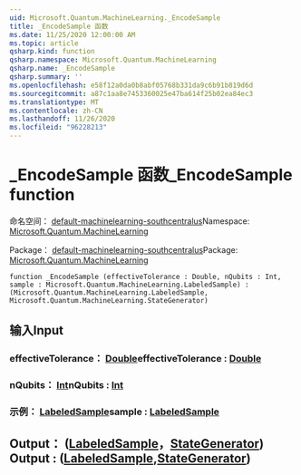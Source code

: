 ```yaml
---
uid: Microsoft.Quantum.MachineLearning._EncodeSample
title: _EncodeSample 函数
ms.date: 11/25/2020 12:00:00 AM
ms.topic: article
qsharp.kind: function
qsharp.namespace: Microsoft.Quantum.MachineLearning
qsharp.name: _EncodeSample
qsharp.summary: ''
ms.openlocfilehash: e58f12a0da0b8abf05768b331da9c6b91b819d6d
ms.sourcegitcommit: a87c1aa8e7453360025e47ba614f25b02ea84ec3
ms.translationtype: MT
ms.contentlocale: zh-CN
ms.lasthandoff: 11/26/2020
ms.locfileid: "96228213"
---
```

# <a name="_encodesample-function"></a><span data-ttu-id="a1e42-102">_EncodeSample 函数</span><span class="sxs-lookup"><span data-stu-id="a1e42-102">_EncodeSample function</span></span>

<span data-ttu-id="a1e42-103">命名空间： [default-machinelearning-southcentralus](xref:Microsoft.Quantum.MachineLearning)</span><span class="sxs-lookup"><span data-stu-id="a1e42-103">Namespace: [Microsoft.Quantum.MachineLearning](xref:Microsoft.Quantum.MachineLearning)</span></span>

<span data-ttu-id="a1e42-104">Package： [default-machinelearning-southcentralus](https://nuget.org/packages/Microsoft.Quantum.MachineLearning)</span><span class="sxs-lookup"><span data-stu-id="a1e42-104">Package: [Microsoft.Quantum.MachineLearning](https://nuget.org/packages/Microsoft.Quantum.MachineLearning)</span></span>




```qsharp
function _EncodeSample (effectiveTolerance : Double, nQubits : Int, sample : Microsoft.Quantum.MachineLearning.LabeledSample) : (Microsoft.Quantum.MachineLearning.LabeledSample, Microsoft.Quantum.MachineLearning.StateGenerator)
```


## <a name="input"></a><span data-ttu-id="a1e42-105">输入</span><span class="sxs-lookup"><span data-stu-id="a1e42-105">Input</span></span>

### <a name="effectivetolerance--double"></a><span data-ttu-id="a1e42-106">effectiveTolerance： [Double](xref:microsoft.quantum.lang-ref.double)</span><span class="sxs-lookup"><span data-stu-id="a1e42-106">effectiveTolerance : [Double](xref:microsoft.quantum.lang-ref.double)</span></span>




### <a name="nqubits--int"></a><span data-ttu-id="a1e42-107">nQubits： [Int](xref:microsoft.quantum.lang-ref.int)</span><span class="sxs-lookup"><span data-stu-id="a1e42-107">nQubits : [Int](xref:microsoft.quantum.lang-ref.int)</span></span>




### <a name="sample--labeledsample"></a><span data-ttu-id="a1e42-108">示例： [LabeledSample](xref:Microsoft.Quantum.MachineLearning.LabeledSample)</span><span class="sxs-lookup"><span data-stu-id="a1e42-108">sample : [LabeledSample](xref:Microsoft.Quantum.MachineLearning.LabeledSample)</span></span>





## <a name="output--labeledsamplestategenerator"></a><span data-ttu-id="a1e42-109">Output： ([LabeledSample](xref:Microsoft.Quantum.MachineLearning.LabeledSample)，[StateGenerator](xref:Microsoft.Quantum.MachineLearning.StateGenerator)) </span><span class="sxs-lookup"><span data-stu-id="a1e42-109">Output : ([LabeledSample](xref:Microsoft.Quantum.MachineLearning.LabeledSample),[StateGenerator](xref:Microsoft.Quantum.MachineLearning.StateGenerator))</span></span>


